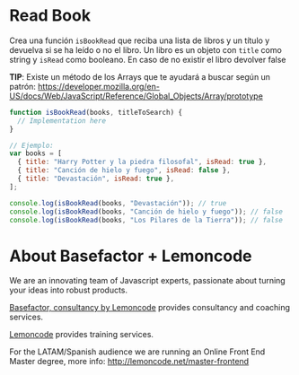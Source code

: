 # Read Book

Crea una función `isBookRead` que reciba una lista de libros y un título y devuelva si se ha leído o no el libro.
Un libro es un objeto con `title` como string y `isRead` como booleano. En caso de no existir el libro devolver false

**TIP**: Existe un método de los Arrays que te ayudará a buscar según un patrón:
https://developer.mozilla.org/en-US/docs/Web/JavaScript/Reference/Global_Objects/Array/prototype

```javascript
function isBookRead(books, titleToSearch) {
  // Implementation here
}

// Ejemplo:
var books = [
  { title: "Harry Potter y la piedra filosofal", isRead: true },
  { title: "Canción de hielo y fuego", isRead: false },
  { title: "Devastación", isRead: true },
];

console.log(isBookRead(books, "Devastación")); // true
console.log(isBookRead(books, "Canción de hielo y fuego")); // false
console.log(isBookRead(books, "Los Pilares de la Tierra")); // false
```

# About Basefactor + Lemoncode

We are an innovating team of Javascript experts, passionate about turning your ideas into robust products.

[Basefactor, consultancy by Lemoncode](http://www.basefactor.com) provides consultancy and coaching services.

[Lemoncode](http://lemoncode.net/services/en/#en-home) provides training services.

For the LATAM/Spanish audience we are running an Online Front End Master degree, more info: http://lemoncode.net/master-frontend
